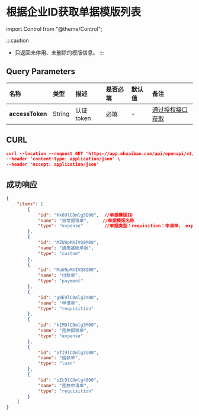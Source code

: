 # 根据企业ID获取单据模版列表

import Control from "@theme/Control";

<Control
method="GET"
url="/api/openapi/v2/specifications"
/>

:::caution
- 只返回未停用、未删除的模版信息。
:::

## Query Parameters

| 名称 | 类型 | 描述 | 是否必填 | 默认值 | 备注 |
| :--- | :--- | :--- | :--- |:--- | :--- |
| **accessToken** | String | 认证token | 必填 | - | [通过授权接口获取](/docs/open-api/getting-started/auth) |

## CURL
```json
curl --location --request GET 'https://app.ekuaibao.com/api/openapi/v2/specifications?accessToken=f8QbuH2hwQ5E00' \
--header 'content-type: application/json' \
--header 'Accept: application/json'
```

## 成功响应
```json
{
    "items": [
        {
            "id": "Kk09lCDmlg3Q00",  //单据模版ID
            "name": "日常报销单",     //单据模版名称
            "type": "expense"        //单据类型：requisition：申请单、 expense：报销单、 loan：借款单、 custom：通用审批单(基础单据)、 payment：付款单
        },
        {
            "id": "MZU9pMXIVQ8M00",
            "name": "通用基础单据",
            "type": "custom"
        },
        {
            "id": "MaU9pMXIVQ8I00",
            "name": "付款单",
            "type": "payment"
        },
        {
            "id": "g8E9lCDmlg3Y00",
            "name": "申请单",
            "type": "requisition"
        },
        {
            "id": "k1M9lCDmlg3M00",
            "name": "差旅报销单",
            "type": "expense"
        },
        {
            "id": "oTI9lCDmlg3U00",
            "name": "借款单",
            "type": "loan"
        },
        {
            "id": "sZc9lCDmlg4000",
            "name": "差旅申请单",
            "type": "requisition"
        }
    ]
}
```

